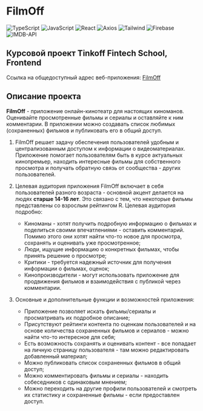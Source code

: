 # FilmOff

![TypeScript](https://img.shields.io/badge/-TypeScript-090909?style=for-the-badge&logo=typescript&logoColor=3178C6)
![JavaScript](https://img.shields.io/badge/-JavaScript-090909?style=for-the-badge&logo=javascript&logoColor=#3178C6)
![React](https://img.shields.io/badge/-React-090909?style=for-the-badge&logo=react&logoColor=#47C5FB)
![Axios](https://img.shields.io/badge/-Axios-090909?style=for-the-badge&logo=axios&logoColor=671DDF)
![Tailwind](https://img.shields.io/badge/-Tailwind-090909?style=for-the-badge&logo=tailwindcss&logoColor=#47C5FB)
![Firebase](https://img.shields.io/badge/-Firebase-090909?style=for-the-badge&logo=firebase&logoColor=#FFCB2E)
![IMDB-API](https://img.shields.io/badge/-IMDB--API-090909?style=for-the-badge&logo=IMDB&logoColor=E2B616)


## Курсовой проект Tinkoff Fintech School, Frontend

Ссылка на общедоступный адрес веб-приложения: [FilmOff](https://coursework-timhok0217-17.vercel.app/ "Добро пожаловать!")


## Описание проекта

<b>FilmOff</b> - приложение онлайн-кинотеатр для настоящих киноманов. Оценивайте просмотренные фильмы и сериалы и оставляйте к ним комментарии. В приложении можно создавать список любимых (сохраненных) фильмов и публиковать его в общий доступ.


1. FilmOff решает задачу обеспечения пользователей удобным и централизованным доступом к информации о видеоматериалах. Приложение помогает пользователям быть в курсе актуальных кинопремьер, находить интересные фильмы для собственного просмотра и получать обратную связь от сообщества - других пользователей.
2. Целевая аудитория приложения FilmOff включает в себя пользователей разного возраста - основной акцент делается на людях  <b>старше 14-16 лет</b>. Это связано с тем, что некоторые фильмы представлены со взрослым рейтингом R.
    Целевая аудитория подробно:
   -    Киноманы - хотят получить подробную информацию о фильмах и поделиться своими впечатлениями - оставить комментарий. Помимо этого они хотят найти что-то новое для просмотра, сохранять и оценивать уже просмотренное;
   -    Люди, ищущие информацию о конкретных фильмах, чтобы принять решение о просмотре;
   -    Критики - требуется надежный источник для получения информации о фильмах, оценок;
   -    Кинопроизводители - могут использовать приложение для продвижения фильмов и взаимодействия с публикой через комментарии.

3. Основные и дополнительные функции и возможностей приложения:
   
   -    Приложение позволяет искать фильмы/сериалы и просматривать их подробное описание;
   -    Присутствуют рейтинги контента по оценкам пользователей и на основе количества сохраненных фильмов и сериалов - можно найти что-то интересное для себя;
   -    Есть возможность сохранять и оценивать контент - все попадает на личную страницу пользователя - там можно редактировать добавленный материал;
   -    Можно публиковать список сохраненных фильмов в общий доступ;
   -    Можно комментировать фильмы и сериалы - находить собеседников с одинаковым мнением;
   -    Можно переходить на другие профили пользователей и смотреть их статистику и сохраненные фильмы - если предоставлен доступ. 
